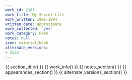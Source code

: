 ```yaml
---
work_id: 2101
work_title: My Secret Life
work_written: 1991-1994
written_date: approximate
work_collected: 'yes'
work_category: Poem
notes: null
icon: material/book
alternate_versions:
- 5563
---
```


{{ section_title() }}
{{ work_info() }}
{{ notes_section() }}
{{ appearances_section() }}
{{ alternate_versions_section() }}